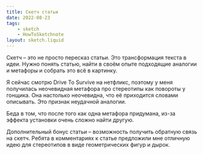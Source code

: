```yaml
---
title: Скетч статьи
date: 2022-08-23
tags:
    - sketch
    - HowToSketchnote
layout: sketch.liquid
---
```


Скетч – это не просто пересказ статьи. Это трансформация текста в идеи. Нужно понять статью, найти в своём опыте подходящие аналогии и метафоры и собрать это всё в картинку.

Я сейчас смотрю Drive To Survive на нетфликс, поэтому у меня получилась неочевидная метафора про стереотипы как повороты у гонщика. Она настолько неочевидна, что её приходится словами описывать. Это признак неудачной аналогии.

Беда в том, что после того как одна метафора придумана, из-за эффекта установки очень сложно найти другую.

Дополнительный бонус статьи – возможность получить обратную связь на скетч. Ребята в комментариях к статье предложили мне отличную идею для стереотипов в виде геометрических фигур и дырок.
